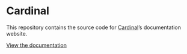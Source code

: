 # Cardinal

This repository contains the source code for [Cardinal](https://github.com/cbracco/cardinal)’s documentation website.

[View the documentation](http://cardinalcss.com)
